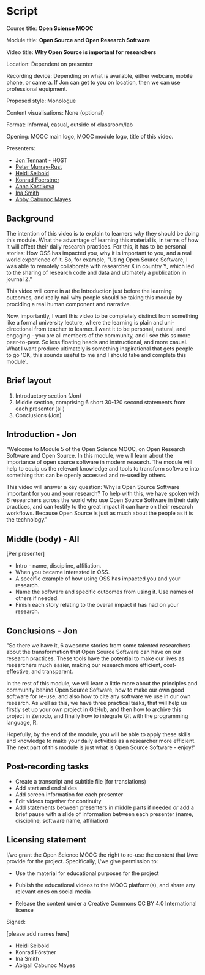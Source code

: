 Script
===============

Course title: **Open Science MOOC**

Module title: **Open Source and Open Research Software**

Video title: **Why Open Source is important for researchers**

Location: Dependent on presenter

Recording device: Depending on what is available, either webcam, mobile phone, or camera. If Jon can get to you on location, then we can use professional equipment.

Proposed style: Monologue

Content visualisations: None (optional)

Format: Informal, casual, outside of classroom/lab

Opening: MOOC main logo, MOOC module logo, title of this video.

Presenters:

* [Jon Tennant](https://twitter.com/protohedgehog) - HOST
* [Peter Murray-Rust](https://twitter.com/petermurrayrust)
* [Heidi Seibold](https://twitter.com/HeidiBaya)
* [Konrad Foerstner](https://twitter.com/konradfoerstner)
* [Anna Kostikova](https://twitter.com/oxytheca)
* [Ina Smith](https://twitter.com/ismonet)
* [Abby Cabunoc Mayes](https://twitter.com/abbycabs)

## Background

The intention of this video is to explain to learners *why* they should be doing this module. What the advantage of learning this material is, in terms of how it will affect their daily research practices. For this, it has to be personal stories: How OSS has impacted you, why it is important to you, and a real world experience of it. So, for example, "Using Open Source Software, I was able to remotely collaborate with researcher X in country Y, which led to the sharing of research code and data and ultimately a publication in journal Z."

This video will come in at the Introduction just before the learning outcomes, and really nail why people should be taking this module by prociding a real human component and narrative. 

Now, importantly, I want this video to be completely distinct from something like a formal university lecture, where the learning is plain and uni-directional from teacher to learner. I want it to be personal, natural, and engaging - you are all members of the community, and I see this ss more peer-to-peer. So less floating heads and instructional, and more casual. What I want produce ultimately is something inspirational that gets people to go 'OK, this sounds useful to me and I should take and complete this module'.

## Brief layout

1. Introductory section (Jon)
2. Middle section, comprising 6 short 30-120 second statements from each presenter (all)
3. Conclusions (Jon)


Introduction - Jon
------------

"Welcome to Module 5 of the Open Science MOOC, on Open Research Software and Open Source. In this module, we will learn about the importance of open source software in modern research. The module will help to equip us the relevant knowledge and tools to transform software into something that can be openly accessed and re-used by others.

This video will answer a key question: Why is Open Source Software important for you and your research? To help with this, we have spoken with 6 researchers across the world who use Open Source Software in their daily practices, and can testify to the great impact it can have on their research workflows. Because Open Source is just as much about the people as it is the technology."


Middle (body) - All
-------------

[Per presenter]

* Intro - name, discipline, affiliation.
* When you became interested in OSS.
* A specific example of how using OSS has impacted you and your research.
* Name the software and specific outcomes from using it. Use names of others if needed.
* Finish each story relating to the overall impact it has had on your research.

Conclusions - Jon
-----------

"So there we have it, 6 awesome stories from some talented researchers about the transformation that Open Source Software can have on our research practices. These tools have the potential to make our lives as researchers much easier, making our research more efficient, cost-effective, and transparent.

In the rest of this module, we will learn a little more about the principles and community behind Open Source Software, how to make our own good software for re-use, and also how to cite any software we use in our own research. As well as this, we have three practical tasks, that will help us firstly set up your own project in GitHub, and then how to archive this project in Zenodo, and finally how to integrate Git with the programming language, R.

Hopefully, by the end of the module, you will be able to apply these skills and knowledge to make your daily activities as a researcher more efficient. The next part of this module is just what is Open Source Software - enjoy!"

## Post-recording tasks

* Create a transcript and subtitle file (for translations)
* Add start and end slides
* Add screen information for each presenter
* Edit videos together for continuity
* Add statements between presenters in middle parts if needed *or* add a brief pause with a slide of information between each presenter (name, discipline, software name, affiliation)

## Licensing statement

I/we grant the Open Science MOOC the right to re-use the content that
I/we provide for the project. Specifically, I/we give permission to:

-   Use the material for educational purposes for the project

-   Publish the educational videos to the MOOC platform(s), and share any
    relevant ones on social media

-   Release the content under a Creative Commons CC BY 4.0
    International license
    
Signed:

[please add names here]
- Heidi Seibold
- Konrad Förstner
- Ina Smith
- Abigail Cabunoc Mayes

